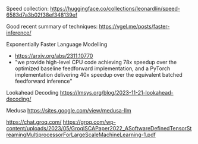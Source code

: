 Speed collection:
https://huggingface.co/collections/leonardlin/speed-6583d7a3b02f38ef348139ef

Good recent summary of techniques:
https://vgel.me/posts/faster-inference/


Exponentially Faster Language Modelling
  * https://arxiv.org/abs/2311.10770
  * "we provide high-level CPU code achieving 78x speedup over the optimized baseline feedforward implementation, and a PyTorch implementation delivering 40x speedup over the equivalent batched feedforward inference"

Lookahead Decoding
https://lmsys.org/blog/2023-11-21-lookahead-decoding/

Medusa
https://sites.google.com/view/medusa-llm

https://chat.groq.com/
https://groq.com/wp-content/uploads/2023/05/GroqISCAPaper2022_ASoftwareDefinedTensorStreamingMultiprocessorForLargeScaleMachineLearning-1.pdf